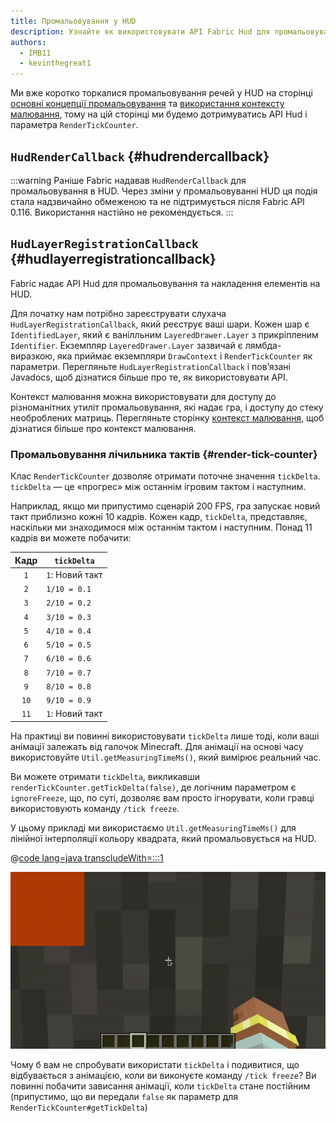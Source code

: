 ```yaml
---
title: Промальовування у HUD
description: Узнайте як використовувати API Fabric Hud для промальовування у HUD.
authors:
  - IMB11
  - kevinthegreat1
---
```


Ми вже коротко торкалися промальовування речей у HUD на сторінці [основні концепції промальовування](./basic-concepts) та [використання контексту малювання](./draw-context), тому на цій сторінці ми будемо дотримуватись API Hud і параметра `RenderTickCounter`.

## `HudRenderCallback` {#hudrendercallback}

:::warning
Раніше Fabric надавав `HudRenderCallback` для промальовування в HUD. Через зміни у промальовуванні HUD ця подія стала надзвичайно обмеженою та не підтримується після Fabric API 0.116. Використання настійно не рекомендується.
:::

## `HudLayerRegistrationCallback` {#hudlayerregistrationcallback}

Fabric надає API Hud для промальовування та накладення елементів на HUD.

Для початку нам потрібно зареєструвати слухача `HudLayerRegistrationCallback`, який реєструє ваші шари. Кожен шар є `IdentifiedLayer`, який є ванілльним `LayeredDrawer.Layer` з прикріпленим `Identifier`. Екземпляр `LayeredDrawer.Layer` зазвичай є лямбда-виразкою, яка приймає екземпляри `DrawContext` і `RenderTickCounter` як параметри. Перегляньте `HudLayerRegistrationCallback` і пов’язані Javadocs, щоб дізнатися більше про те, як використовувати API.

Контекст малювання можна використовувати для доступу до різноманітних утиліт промальовування, які надає гра, і доступу до стеку необроблених матриць. Перегляньте сторінку [контекст малювання](./draw-context), щоб дізнатися більше про контекст малювання.

### Промальовування лічильника тактів {#render-tick-counter}

Клас `RenderTickCounter` дозволяє отримати поточне значення `tickDelta`. `tickDelta` — це «прогрес» між останнім ігровим тактом і наступним.

Наприклад, якщо ми припустимо сценарій 200 FPS, гра запускає новий такт приблизно кожні 10 кадрів. Кожен кадр, `tickDelta`, представляє, наскільки ми знаходимося між останнім тактом і наступним. Понад 11 кадрів ви можете побачити:

| Кадр | `tickDelta`                     |
| :--: | ------------------------------- |
|  `1` | `1`: Новий такт |
|  `2` | `1/10 = 0.1`                    |
|  `3` | `2/10 = 0.2`                    |
|  `4` | `3/10 = 0.3`                    |
|  `5` | `4/10 = 0.4`                    |
|  `6` | `5/10 = 0.5`                    |
|  `7` | `6/10 = 0.6`                    |
|  `8` | `7/10 = 0.7`                    |
|  `9` | `8/10 = 0.8`                    |
| `10` | `9/10 = 0.9`                    |
| `11` | `1`: Новий такт |

На практиці ви повинні використовувати `tickDelta` лише тоді, коли ваші анімації залежать від галочок Minecraft. Для анімації на основі часу використовуйте `Util.getMeasuringTimeMs()`, який вимірює реальний час.

Ви можете отримати `tickDelta`, викликавши `renderTickCounter.getTickDelta(false)`, де логічним параметром є `ignoreFreeze`, що, по суті, дозволяє вам просто ігнорувати, коли гравці використовують команду `/tick freeze`.

У цьому прикладі ми використаємо `Util.getMeasuringTimeMs()` для лінійної інтерполяції кольору квадрата, який промальовується на HUD.

@[code lang=java transcludeWith=:::1](@/reference/1.21.4/src/client/java/com/example/docs/rendering/HudRenderingEntrypoint.java)

![Зміна кольору з часом](/assets/develop/rendering/hud-rendering-deltatick.webp)

Чому б вам не спробувати використати `tickDelta` і подивитися, що відбувається з анімацією, коли ви виконуєте команду `/tick freeze`? Ви повинні побачити зависання анімації, коли `tickDelta` стане постійним (припустимо, що ви передали `false` як параметр для `RenderTickCounter#getTickDelta`)
